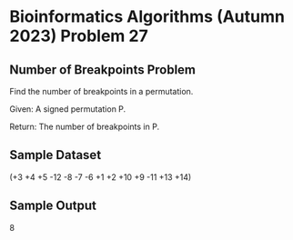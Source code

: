 # Bioinformatics Algorithms (Autumn 2023) Problem 27


##  Number of Breakpoints Problem

Find the number of breakpoints in a permutation.

Given: A signed permutation P.

Return: The number of breakpoints in P.


## Sample Dataset

(+3 +4 +5 -12 -8 -7 -6 +1 +2 +10 +9 -11 +13 +14)


## Sample Output

8
